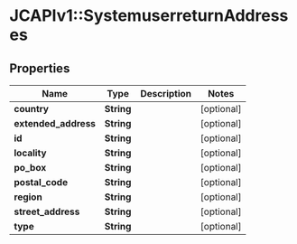 # JCAPIv1::SystemuserreturnAddresses

## Properties
Name | Type | Description | Notes
------------ | ------------- | ------------- | -------------
**country** | **String** |  | [optional] 
**extended_address** | **String** |  | [optional] 
**id** | **String** |  | [optional] 
**locality** | **String** |  | [optional] 
**po_box** | **String** |  | [optional] 
**postal_code** | **String** |  | [optional] 
**region** | **String** |  | [optional] 
**street_address** | **String** |  | [optional] 
**type** | **String** |  | [optional] 

